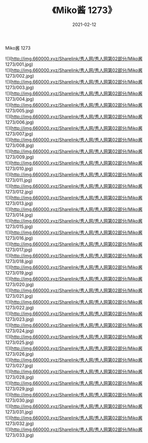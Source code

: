 ﻿---
layout: post
title:  《Miko酱 1273》
date:   2021-02-12
img: http://img.660000.xyz/Sharelink/秀人网/秀人网第02部分/Miko酱 1273/000.jpg
categories: [美女, 清纯, 唯美]
---

Miko酱 1273

  ![](http://img.660000.xyz/Sharelink/秀人网/秀人网第02部分/Miko酱 1273/001.jpg) <br> ![](http://img.660000.xyz/Sharelink/秀人网/秀人网第02部分/Miko酱 1273/002.jpg) <br> ![](http://img.660000.xyz/Sharelink/秀人网/秀人网第02部分/Miko酱 1273/003.jpg) <br> ![](http://img.660000.xyz/Sharelink/秀人网/秀人网第02部分/Miko酱 1273/004.jpg) <br> ![](http://img.660000.xyz/Sharelink/秀人网/秀人网第02部分/Miko酱 1273/005.jpg) <br> ![](http://img.660000.xyz/Sharelink/秀人网/秀人网第02部分/Miko酱 1273/006.jpg) <br> ![](http://img.660000.xyz/Sharelink/秀人网/秀人网第02部分/Miko酱 1273/007.jpg) <br> ![](http://img.660000.xyz/Sharelink/秀人网/秀人网第02部分/Miko酱 1273/008.jpg) <br> ![](http://img.660000.xyz/Sharelink/秀人网/秀人网第02部分/Miko酱 1273/009.jpg) <br> ![](http://img.660000.xyz/Sharelink/秀人网/秀人网第02部分/Miko酱 1273/010.jpg) <br> ![](http://img.660000.xyz/Sharelink/秀人网/秀人网第02部分/Miko酱 1273/011.jpg) <br> ![](http://img.660000.xyz/Sharelink/秀人网/秀人网第02部分/Miko酱 1273/012.jpg) <br> ![](http://img.660000.xyz/Sharelink/秀人网/秀人网第02部分/Miko酱 1273/013.jpg) <br> ![](http://img.660000.xyz/Sharelink/秀人网/秀人网第02部分/Miko酱 1273/014.jpg) <br> ![](http://img.660000.xyz/Sharelink/秀人网/秀人网第02部分/Miko酱 1273/015.jpg) <br> ![](http://img.660000.xyz/Sharelink/秀人网/秀人网第02部分/Miko酱 1273/016.jpg) <br> ![](http://img.660000.xyz/Sharelink/秀人网/秀人网第02部分/Miko酱 1273/017.jpg) <br> ![](http://img.660000.xyz/Sharelink/秀人网/秀人网第02部分/Miko酱 1273/018.jpg) <br> ![](http://img.660000.xyz/Sharelink/秀人网/秀人网第02部分/Miko酱 1273/019.jpg) <br> ![](http://img.660000.xyz/Sharelink/秀人网/秀人网第02部分/Miko酱 1273/020.jpg) <br> ![](http://img.660000.xyz/Sharelink/秀人网/秀人网第02部分/Miko酱 1273/021.jpg) <br> ![](http://img.660000.xyz/Sharelink/秀人网/秀人网第02部分/Miko酱 1273/022.jpg) <br> ![](http://img.660000.xyz/Sharelink/秀人网/秀人网第02部分/Miko酱 1273/023.jpg) <br> ![](http://img.660000.xyz/Sharelink/秀人网/秀人网第02部分/Miko酱 1273/024.jpg) <br> ![](http://img.660000.xyz/Sharelink/秀人网/秀人网第02部分/Miko酱 1273/025.jpg) <br> ![](http://img.660000.xyz/Sharelink/秀人网/秀人网第02部分/Miko酱 1273/026.jpg) <br> ![](http://img.660000.xyz/Sharelink/秀人网/秀人网第02部分/Miko酱 1273/027.jpg) <br> ![](http://img.660000.xyz/Sharelink/秀人网/秀人网第02部分/Miko酱 1273/028.jpg) <br> ![](http://img.660000.xyz/Sharelink/秀人网/秀人网第02部分/Miko酱 1273/029.jpg) <br> ![](http://img.660000.xyz/Sharelink/秀人网/秀人网第02部分/Miko酱 1273/030.jpg) <br> ![](http://img.660000.xyz/Sharelink/秀人网/秀人网第02部分/Miko酱 1273/031.jpg) <br> ![](http://img.660000.xyz/Sharelink/秀人网/秀人网第02部分/Miko酱 1273/032.jpg) <br> ![](http://img.660000.xyz/Sharelink/秀人网/秀人网第02部分/Miko酱 1273/033.jpg) <br>
